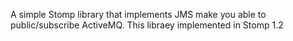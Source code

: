 A simple Stomp library that implements JMS make you able to public/subscribe ActiveMQ. This libraey implemented in Stomp 1.2
